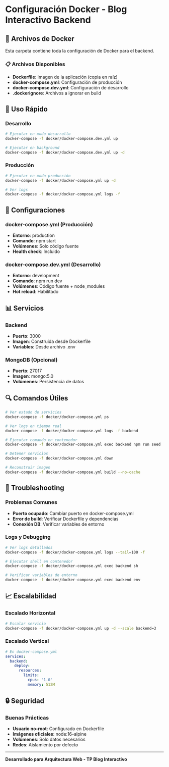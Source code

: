 # Configuración Docker - Blog Interactivo Backend

## 📁 Archivos de Docker

Esta carpeta contiene toda la configuración de Docker para el backend.

### 📋 Archivos Disponibles

- **Dockerfile**: Imagen de la aplicación (copia en raíz)
- **docker-compose.yml**: Configuración de producción
- **docker-compose.dev.yml**: Configuración de desarrollo
- **.dockerignore**: Archivos a ignorar en build

## 🚀 Uso Rápido

### Desarrollo
```bash
# Ejecutar en modo desarrollo
docker-compose -f docker/docker-compose.dev.yml up

# Ejecutar en background
docker-compose -f docker/docker-compose.dev.yml up -d
```

### Producción
```bash
# Ejecutar en modo producción
docker-compose -f docker/docker-compose.yml up -d

# Ver logs
docker-compose -f docker/docker-compose.yml logs -f
```

## 🔧 Configuraciones

### docker-compose.yml (Producción)
- **Entorno**: production
- **Comando**: npm start
- **Volúmenes**: Solo código fuente
- **Health check**: Incluido

### docker-compose.dev.yml (Desarrollo)
- **Entorno**: development
- **Comando**: npm run dev
- **Volúmenes**: Código fuente + node_modules
- **Hot reload**: Habilitado

## 📊 Servicios

### Backend
- **Puerto**: 3000
- **Imagen**: Construida desde Dockerfile
- **Variables**: Desde archivo .env

### MongoDB (Opcional)
- **Puerto**: 27017
- **Imagen**: mongo:5.0
- **Volúmenes**: Persistencia de datos

## 🔍 Comandos Útiles

```bash
# Ver estado de servicios
docker-compose -f docker/docker-compose.yml ps

# Ver logs en tiempo real
docker-compose -f docker/docker-compose.yml logs -f backend

# Ejecutar comando en contenedor
docker-compose -f docker/docker-compose.yml exec backend npm run seed

# Detener servicios
docker-compose -f docker/docker-compose.yml down

# Reconstruir imagen
docker-compose -f docker/docker-compose.yml build --no-cache
```

## 🚨 Troubleshooting

### Problemas Comunes
- **Puerto ocupado**: Cambiar puerto en docker-compose.yml
- **Error de build**: Verificar Dockerfile y dependencias
- **Conexión DB**: Verificar variables de entorno

### Logs y Debugging
```bash
# Ver logs detallados
docker-compose -f docker/docker-compose.yml logs --tail=100 -f

# Ejecutar shell en contenedor
docker-compose -f docker/docker-compose.yml exec backend sh

# Verificar variables de entorno
docker-compose -f docker/docker-compose.yml exec backend env
```

## 📈 Escalabilidad

### Escalado Horizontal
```bash
# Escalar servicio
docker-compose -f docker/docker-compose.yml up -d --scale backend=3
```

### Escalado Vertical
```yaml
# En docker-compose.yml
services:
  backend:
    deploy:
      resources:
        limits:
          cpus: '1.0'
          memory: 512M
```

## 🔒 Seguridad

### Buenas Prácticas
- **Usuario no-root**: Configurado en Dockerfile
- **Imágenes oficiales**: node:16-alpine
- **Volúmenes**: Solo datos necesarios
- **Redes**: Aislamiento por defecto

---

**Desarrollado para Arquitectura Web - TP Blog Interactivo**




